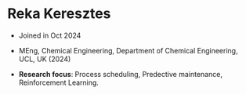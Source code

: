 # Reka Keresztes 

* Joined in Oct 2024

* MEng, Chemical Engineering, Department of Chemical Engineering, UCL, UK (2024)

* **Research focus**: Process scheduling, Predective maintenance, Reinforcement Learning. 
